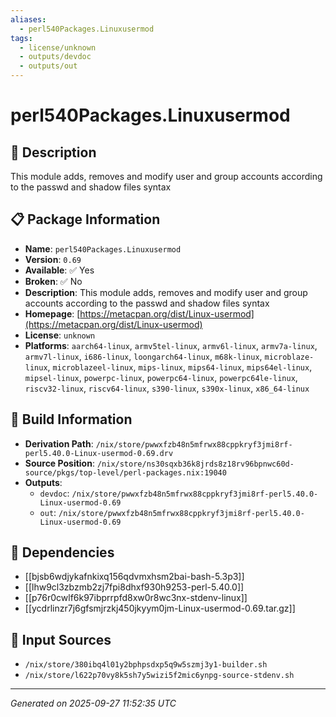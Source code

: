 ```yaml
---
aliases:
  - perl540Packages.Linuxusermod
tags:
  - license/unknown
  - outputs/devdoc
  - outputs/out
---
```


# perl540Packages.Linuxusermod

## 📝 Description

This module adds, removes and modify user and group accounts according to the passwd and shadow files syntax

## 📋 Package Information

- **Name**: `perl540Packages.Linuxusermod`
- **Version**: `0.69`
- **Available**: ✅ Yes
- **Broken**: ✅ No
- **Description**: This module adds, removes and modify user and group accounts according to the passwd and shadow files syntax
- **Homepage**: [https://metacpan.org/dist/Linux-usermod](https://metacpan.org/dist/Linux-usermod)
- **License**: `unknown`
- **Platforms**: `aarch64-linux`, `armv5tel-linux`, `armv6l-linux`, `armv7a-linux`, `armv7l-linux`, `i686-linux`, `loongarch64-linux`, `m68k-linux`, `microblaze-linux`, `microblazeel-linux`, `mips-linux`, `mips64-linux`, `mips64el-linux`, `mipsel-linux`, `powerpc-linux`, `powerpc64-linux`, `powerpc64le-linux`, `riscv32-linux`, `riscv64-linux`, `s390-linux`, `s390x-linux`, `x86_64-linux`

## 🔧 Build Information

- **Derivation Path**: `/nix/store/pwwxfzb48n5mfrwx88cppkryf3jmi8rf-perl5.40.0-Linux-usermod-0.69.drv`
- **Source Position**: `/nix/store/ns30sqxb36k8jrds8z18rv96bpnwc60d-source/pkgs/top-level/perl-packages.nix:19040`
- **Outputs**:
  - `devdoc`:  `/nix/store/pwwxfzb48n5mfrwx88cppkryf3jmi8rf-perl5.40.0-Linux-usermod-0.69`
  - `out`:  `/nix/store/pwwxfzb48n5mfrwx88cppkryf3jmi8rf-perl5.40.0-Linux-usermod-0.69`

## 🔗 Dependencies

- [[bjsb6wdjykafnkixq156qdvmxhsm2bai-bash-5.3p3]]
- [[lhw9cl3zbzmb2zj7fpi8dhxf930h9253-perl-5.40.0]]
- [[p76r0cwlf6k97ibprrpfd8xw0r8wc3nx-stdenv-linux]]
- [[ycdrlinzr7j6gfsmjrzkj450jkyym0jm-Linux-usermod-0.69.tar.gz]]

## 📁 Input Sources

- `/nix/store/380ibq4l01y2bphpsdxp5q9w5szmj3y1-builder.sh`
- `/nix/store/l622p70vy8k5sh7y5wizi5f2mic6ynpg-source-stdenv.sh`

---
*Generated on 2025-09-27 11:52:35 UTC*
